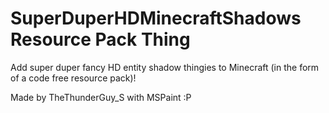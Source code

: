 # SuperDuperHDMinecraftShadows Resource Pack Thing
Add super duper fancy HD entity shadow thingies to Minecraft (in the form of a code free resource pack)!

Made by TheThunderGuy_S with MSPaint :P
